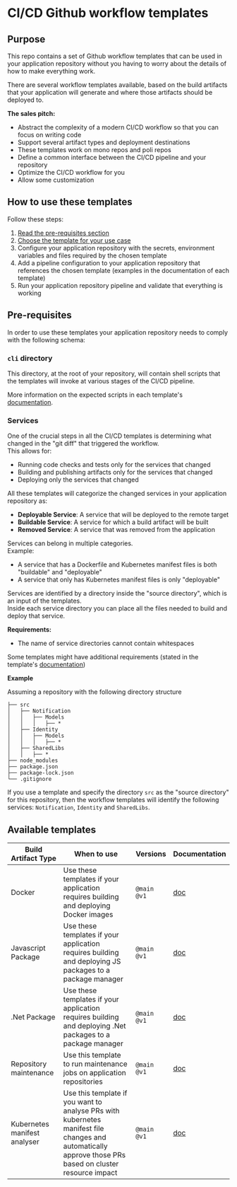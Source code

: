 # CI/CD Github workflow templates

## Purpose

This repo contains a set of Github workflow templates that can be used in your application repository without you having to worry about the details of how to make everything work.

There are several workflow templates available, based on the build artifacts that your application will generate and where those artifacts should be deployed to.

**The sales pitch:**
- Abstract the complexity of a modern CI/CD workflow so that you can focus on writing code
- Support several artifact types and deployment destinations
- These templates work on mono repos and poli repos
- Define a common interface between the CI/CD pipeline and your repository
- Optimize the CI/CD workflow for you
- Allow some customization

## How to use these templates

Follow these steps:

1. [Read the pre-requisites section](#pre-requisites)
2. [Choose the template for your use case](#available-templates)
3. Configure your application repository with the secrets, environment variables and files required by the chosen template
4. Add a pipeline configuration to your application repository that references the chosen template (examples in the documentation of each template)
5. Run your application repository pipeline and validate that everything is working

## Pre-requisites

In order to use these templates your application repository needs to comply with the following schema:

### `cli` directory

This directory, at the root of your repository, will contain shell scripts that the templates will invoke at various stages of the CI/CD pipeline.

More information on the expected scripts in each template's [documentation](#available-templates).

### Services

One of the crucial steps in all the CI/CD templates is determining what changed in the "git diff" that triggered the workflow.  
This allows for:
- Running code checks and tests only for the services that changed
- Building and publishing artifacts only for the services that changed
- Deploying only the services that changed

All these templates will categorize the changed services in your application repository as:
- **Deployable Service**: A service that will be deployed to the remote target
- **Buildable Service**: A service for which a build artifact will be built
- **Removed Service**: A service that was removed  from the  application

Services can belong in multiple categories.<br>
Example:
- A service that has a Dockerfile and Kubernetes manifest files is both "buildable" and "deployable"
- A service that only has Kubernetes manifest files is only "deployable"

Services are identified by a directory inside the "source directory", which is an input of the templates.  
Inside each service directory you can place all the files needed to build and deploy that service.

**Requirements:**
- The name of service directories cannot contain whitespaces

Some templates might have additional requirements (stated in the template's [documentation](#available-templates))

**Example**

Assuming a repository with the following directory structure
```
├── src
│   ├── Notification
│   │   ├── Models
│   │   │   ├── *
│   ├── Identity
│   │   ├── Models
│   │   │   ├── *
│   ├── SharedLibs
│   │   ├── *
├── node_modules
├── package.json
├── package-lock.json
└── .gitignore
```
If you use a template and specify the directory `src` as the "source directory" for this repository, then the workflow templates will identify the following services: `Notification`, `Identity` and `SharedLibs`.

## Available templates

| Build Artifact Type | When to use | Versions | Documentation |
| ----------- | ----------- | ----------- | ----------- |
| Docker | Use these templates if your application requires building and deploying Docker images | `@main`<br>`@v1` | [doc](/docs/docker.md) |
| Javascript Package | Use these templates if your application requires building and deploying JS packages to a package manager | `@main`<br>`@v1` | [doc](/docs/js_package.md) |
| .Net Package | Use these templates if your application requires building and deploying .Net packages to a package manager | `@main`<br>`@v1` | [doc](/docs/dotnet_package.md) |
| Repository maintenance | Use this template to run maintenance jobs on application repositories | `@main`<br>`@v1` | [doc](/docs/repo_maintenance.md) |
| Kubernetes manifest analyser | Use this template if you want to analyse PRs with kubernetes manifest file changes and automatically approve those PRs based on cluster resource impact | `@main`<br>`@v1` | [doc](/docs/analyse_k8s_manifest_changes.md) |